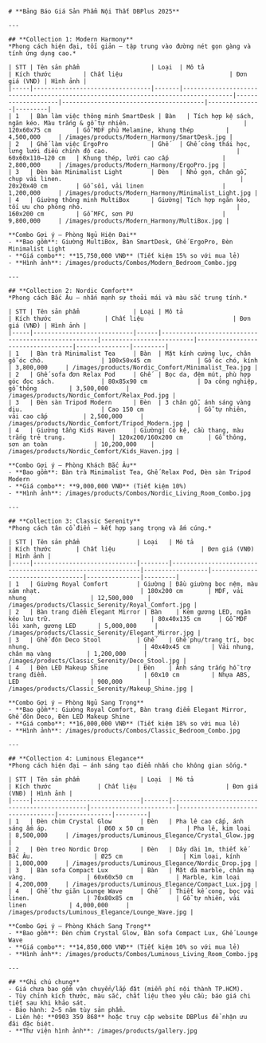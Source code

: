     # **Bảng Báo Giá Sản Phẩm Nội Thất DBPlus 2025**

    ---

    ## **Collection 1: Modern Harmony**  
    *Phong cách hiện đại, tối giản – tập trung vào đường nét gọn gàng và tính ứng dụng cao.*

    | STT | Tên sản phẩm                    | Loại  | Mô tả                                                                              | Kích thước         | Chất liệu                              | Đơn giá (VNĐ) | Hình ảnh |
    |-----|---------------------------------|-------|------------------------------------------------------------------------------------|--------------------|----------------------------------------|---------------|---------|
    | 1   | Bàn làm việc thông minh SmartDesk | Bàn   | Tích hợp kệ sách, ngăn kéo. Màu trắng & gỗ tự nhiên.                                | 120x60x75 cm       | Gỗ MDF phủ Melamine, khung thép         | 4,500,000     | /images/products/Modern_Harmony/SmartDesk.jpg |
    | 2   | Ghế làm việc ErgoPro            | Ghế   | Ghế công thái học, lưng lưới điều chỉnh độ cao.                                    | 60x60x110–120 cm   | Khung thép, lưới cao cấp               | 2,800,000     | /images/products/Modern_Harmony/ErgoPro.jpg |
    | 3   | Đèn bàn Minimalist Light        | Đèn   | Nhỏ gọn, chân gỗ, chụp vải linen.                                                  | 20x20x40 cm        | Gỗ sồi, vải linen                      | 1,200,000     | /images/products/Modern_Harmony/Minimalist_Light.jpg |
    | 4   | Giường thông minh MultiBox      | Giường| Tích hợp ngăn kéo, tối ưu cho phòng nhỏ.                                           | 160x200 cm         | Gỗ MFC, sơn PU                         | 9,800,000     | /images/products/Modern_Harmony/MultiBox.jpg |

    **Combo Gợi ý – Phòng Ngủ Hiện Đại**  
    - **Bao gồm**: Giường MultiBox, Bàn SmartDesk, Ghế ErgoPro, Đèn Minimalist Light  
    - **Giá combo**: **15,750,000 VNĐ** (Tiết kiệm 15% so với mua lẻ)
    - **Hình ảnh**: /images/products/Combos/Modern_Bedroom_Combo.jpg

    ---

    ## **Collection 2: Nordic Comfort**  
    *Phong cách Bắc Âu – nhấn mạnh sự thoải mái và màu sắc trung tính.*

    | STT | Tên sản phẩm               | Loại | Mô tả                                              | Kích thước               | Chất liệu                         | Đơn giá (VNĐ) | Hình ảnh |
    |-----|----------------------------|------|----------------------------------------------------|--------------------------|-----------------------------------|---------------|---------|
    | 1   | Bàn trà Minimalist Tea     | Bàn  | Mặt kính cường lực, chân gỗ óc chó.                | 100x50x45 cm             | Gỗ óc chó, kính                   | 3,800,000     | /images/products/Nordic_Comfort/Minimalist_Tea.jpg |
    | 2   | Ghế sofa đơn Relax Pod     | Ghế  | Bọc da, đệm mút, phù hợp góc đọc sách.             | 80x85x90 cm              | Da công nghiệp, gỗ thông         | 3,500,000     | /images/products/Nordic_Comfort/Relax_Pod.jpg |
    | 3   | Đèn sàn Tripod Modern      | Đèn  | 3 chân gỗ, ánh sáng vàng dịu.                      | Cao 150 cm               | Gỗ tự nhiên, vải cao cấp          | 2,500,000     | /images/products/Nordic_Comfort/Tripod_Modern.jpg |
    | 4   | Giường tầng Kids Haven     | Giường| Có kệ, cầu thang, màu trắng trẻ trung.             | 120x200/160x200 cm       | Gỗ thông, sơn an toàn             | 10,200,000    | /images/products/Nordic_Comfort/Kids_Haven.jpg |

    **Combo Gợi ý – Phòng Khách Bắc Âu**  
    - **Bao gồm**: Bàn trà Minimalist Tea, Ghế Relax Pod, Đèn sàn Tripod Modern  
    - **Giá combo**: **9,000,000 VNĐ** (Tiết kiệm 10%)
    - **Hình ảnh**: /images/products/Combos/Nordic_Living_Room_Combo.jpg

    ---

    ## **Collection 3: Classic Serenity**  
    *Phong cách tân cổ điển – kết hợp sang trọng và ấm cúng.*

    | STT | Tên sản phẩm                | Loại   | Mô tả                                                       | Kích thước       | Chất liệu                        | Đơn giá (VNĐ) | Hình ảnh |
    |-----|-----------------------------|--------|-------------------------------------------------------------|------------------|----------------------------------|---------------|---------|
    | 1   | Giường Royal Comfort        | Giường | Đầu giường bọc nệm, màu xám nhạt.                            | 180x200 cm       | MDF, vải nhung                  | 12,500,000    | /images/products/Classic_Serenity/Royal_Comfort.jpg |
    | 2   | Bàn trang điểm Elegant Mirror | Bàn    | Kèm gương LED, ngăn kéo lưu trữ.                            | 80x40x135 cm     | Gỗ MDF lõi xanh, gương LED      | 5,000,000     | /images/products/Classic_Serenity/Elegant_Mirror.jpg |
    | 3   | Ghế đôn Deco Stool          | Ghế    | Ghế phụ/trang trí, bọc nhung.                                | 40x40x45 cm      | Vải nhung, chân mạ vàng          | 1,200,000     | /images/products/Classic_Serenity/Deco_Stool.jpg |
    | 4   | Đèn LED Makeup Shine        | Đèn    | Ánh sáng trắng hỗ trợ trang điểm.                           | 60x10 cm         | Nhựa ABS, LED                    | 900,000       | /images/products/Classic_Serenity/Makeup_Shine.jpg |

    **Combo Gợi ý – Phòng Ngủ Sang Trọng**  
    - **Bao gồm**: Giường Royal Comfort, Bàn trang điểm Elegant Mirror, Ghế đôn Deco, Đèn LED Makeup Shine  
    - **Giá combo**: **16,000,000 VNĐ** (Tiết kiệm 18% so với mua lẻ)
    - **Hình ảnh**: /images/products/Combos/Classic_Bedroom_Combo.jpg

    ---

    ## **Collection 4: Luminous Elegance**  
    *Phong cách hiện đại – ánh sáng tạo điểm nhấn cho không gian sống.*

    | STT | Tên sản phẩm                 | Loại  | Mô tả                                        | Kích thước             | Chất liệu                         | Đơn giá (VNĐ) | Hình ảnh |
    |-----|------------------------------|-------|----------------------------------------------|------------------------|-----------------------------------|---------------|---------|
    | 1   | Đèn chùm Crystal Glow        | Đèn   | Pha lê cao cấp, ánh sáng ấm áp.              | Ø60 x 50 cm            | Pha lê, kim loại                  | 8,500,000     | /images/products/Luminous_Elegance/Crystal_Glow.jpg |
    | 2   | Đèn treo Nordic Drop         | Đèn   | Dây dài 1m, thiết kế Bắc Âu.                 | Ø25 cm                 | Kim loại, kính                    | 1,800,000     | /images/products/Luminous_Elegance/Nordic_Drop.jpg |
    | 3   | Bàn sofa Compact Lux         | Bàn   | Mặt đá marble, chân mạ vàng.                 | 60x60x50 cm            | Marble, kim loại                  | 4,200,000     | /images/products/Luminous_Elegance/Compact_Lux.jpg |
    | 4   | Ghế thư giãn Lounge Wave     | Ghế   | Thiết kế cong, bọc vải linen.                | 70x80x85 cm            | Gỗ tự nhiên, vải linen            | 4,000,000     | /images/products/Luminous_Elegance/Lounge_Wave.jpg |

    **Combo Gợi ý – Phòng Khách Sang Trọng**  
    - **Bao gồm**: Đèn chùm Crystal Glow, Bàn sofa Compact Lux, Ghế Lounge Wave  
    - **Giá combo**: **14,850,000 VNĐ** (Tiết kiệm 10% so với mua lẻ)
    - **Hình ảnh**: /images/products/Combos/Luminous_Living_Room_Combo.jpg

    ---

    ## **Ghi chú chung**
    - Giá chưa bao gồm vận chuyển/lắp đặt (miễn phí nội thành TP.HCM).  
    - Tùy chỉnh kích thước, màu sắc, chất liệu theo yêu cầu; báo giá chi tiết sau khi khảo sát.  
    - Bảo hành: 2–5 năm tùy sản phẩm.  
    - Liên hệ: **0903 359 868** hoặc truy cập website DBPlus để nhận ưu đãi đặc biệt.
    - **Thư viện hình ảnh**: /images/products/gallery.jpg
